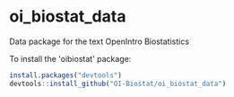 # oi_biostat_data
Data package for  the text OpenIntro Biostatistics

To install the 'oibiostat' package:

```r
install.packages("devtools")
devtools::install_github("OI-Biostat/oi_biostat_data")

